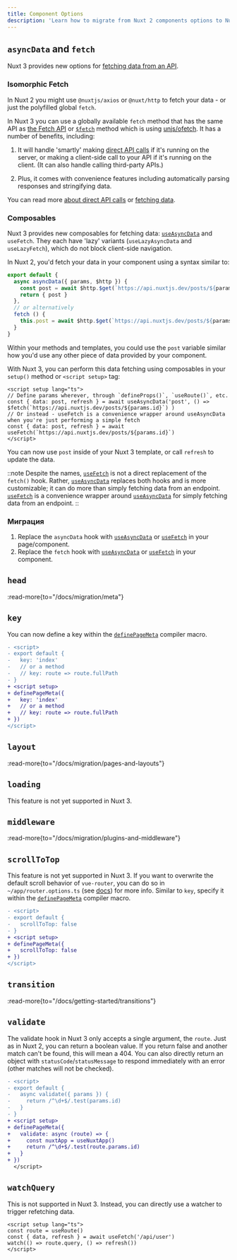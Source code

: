 ```yaml
---
title: Component Options
description: 'Learn how to migrate from Nuxt 2 components options to Nuxt 3 composables.'
---
```


## `asyncData` and `fetch`

Nuxt 3 provides new options for [fetching data from an API](/docs/getting-started/data-fetching).

<!-- TODO: Intro to <script setup> -->
<!-- TODO: Mention about options compatibility with asyncData -->

### Isomorphic Fetch

In Nuxt 2 you might use `@nuxtjs/axios` or `@nuxt/http` to fetch your data - or just the polyfilled global `fetch`.

In Nuxt 3 you can use a globally available `fetch` method that has the same API as [the Fetch API](https://developer.mozilla.org/en-US/docs/Web/API/Fetch_API/Using_Fetch) or [`$fetch`](/docs/api/utils/dollarfetch) method which is using [unjs/ofetch](https://github.com/unjs/ofetch). It has a number of benefits, including:

1. It will handle 'smartly' making [direct API calls](/docs/guide/concepts/server-engine#direct-api-calls) if it's running on the server, or making a client-side call to your API if it's running on the client. (It can also handle calling third-party APIs.)

2. Plus, it comes with convenience features including automatically parsing responses and stringifying data.

You can read more [about direct API calls](/docs/guide/concepts/server-engine#direct-api-calls) or [fetching data](/docs/getting-started/data-fetching).

### Composables

Nuxt 3 provides new composables for fetching data: [`useAsyncData`](/docs/api/composables/use-async-data) and `useFetch`. They each have 'lazy' variants (`useLazyAsyncData` and `useLazyFetch`), which do not block client-side navigation.

In Nuxt 2, you'd fetch your data in your component using a syntax similar to:

```ts
export default {
  async asyncData({ params, $http }) {
    const post = await $http.$get(`https://api.nuxtjs.dev/posts/${params.id}`)
    return { post }
  },
  // or alternatively
  fetch () {
    this.post = await $http.$get(`https://api.nuxtjs.dev/posts/${params.id}`)
  }
}
```

Within your methods and templates, you could use the `post` variable similar how you'd use any other piece of data provided by your component.

With Nuxt 3, you can perform this data fetching using composables in your `setup()` method or `<script setup>` tag:

```vue
<script setup lang="ts">
// Define params wherever, through `defineProps()`, `useRoute()`, etc.
const { data: post, refresh } = await useAsyncData('post', () => $fetch(`https://api.nuxtjs.dev/posts/${params.id}`) )
// Or instead - useFetch is a convenience wrapper around useAsyncData when you're just performing a simple fetch
const { data: post, refresh } = await useFetch(`https://api.nuxtjs.dev/posts/${params.id}`)
</script>
```

You can now use `post` inside of your Nuxt 3 template, or call `refresh` to update the data.

::note
Despite the names, [`useFetch`](/docs/api/composables/use-fetch) is not a direct replacement of the `fetch()` hook. Rather, [`useAsyncData`](/docs/api/composables/use-async-data) replaces both hooks and is more customizable; it can do more than simply fetching data from an endpoint. [`useFetch`](/docs/api/composables/use-fetch) is a convenience wrapper around [`useAsyncData`](/docs/api/composables/use-async-data) for simply fetching data from an endpoint.
::

### Миграция

1. Replace the `asyncData` hook with [`useAsyncData`](/docs/api/composables/use-async-data) or [`useFetch`](/docs/api/composables/use-fetch) in your page/component.
2. Replace the `fetch` hook with [`useAsyncData`](/docs/api/composables/use-async-data) or [`useFetch`](/docs/api/composables/use-fetch) in your component.

## `head`

:read-more{to="/docs/migration/meta"}

## `key`

You can now define a key within the [`definePageMeta`](/docs/api/utils/define-page-meta) compiler macro.

```diff [pages/index.vue]
- <script>
- export default {
-   key: 'index'
-   // or a method
-   // key: route => route.fullPath
- }
+ <script setup>
+ definePageMeta({
+   key: 'index'
+   // or a method
+   // key: route => route.fullPath
+ })
</script>
```

## `layout`

:read-more{to="/docs/migration/pages-and-layouts"}

## `loading`

This feature is not yet supported in Nuxt 3.

## `middleware`

:read-more{to="/docs/migration/plugins-and-middleware"}

## `scrollToTop`

This feature is not yet supported in Nuxt 3. If you want to overwrite the default scroll behavior of `vue-router`, you can do so in `~/app/router.options.ts` (see [docs](/docs/guide/going-further/custom-routing#router-options)) for more info.
Similar to `key`, specify it within the [`definePageMeta`](/docs/api/utils/define-page-meta) compiler macro.

```diff [pages/index.vue]
- <script>
- export default {
-   scrollToTop: false
- }
+ <script setup>
+ definePageMeta({
+   scrollToTop: false
+ })
</script>
```

## `transition`

:read-more{to="/docs/getting-started/transitions"}

## `validate`

The validate hook in Nuxt 3 only accepts a single argument, the `route`. Just as in Nuxt 2, you can return a boolean value. If you return false and another match can't be found, this will mean a 404. You can also directly return an object with `statusCode`/`statusMessage` to respond immediately with an error (other matches will not be checked).

```diff [pages/users/[id\\].vue]
- <script>
- export default {
-   async validate({ params }) {
-     return /^\d+$/.test(params.id)
-   }
- }
+ <script setup>
+ definePageMeta({
+   validate: async (route) => {
+     const nuxtApp = useNuxtApp()
+     return /^\d+$/.test(route.params.id)
+   }
+ })
  </script>
```

## `watchQuery`

This is not supported in Nuxt 3. Instead, you can directly use a watcher to trigger refetching data.

```vue [pages/users/[id\\].vue]
<script setup lang="ts">
const route = useRoute()
const { data, refresh } = await useFetch('/api/user')
watch(() => route.query, () => refresh())
</script>
```
